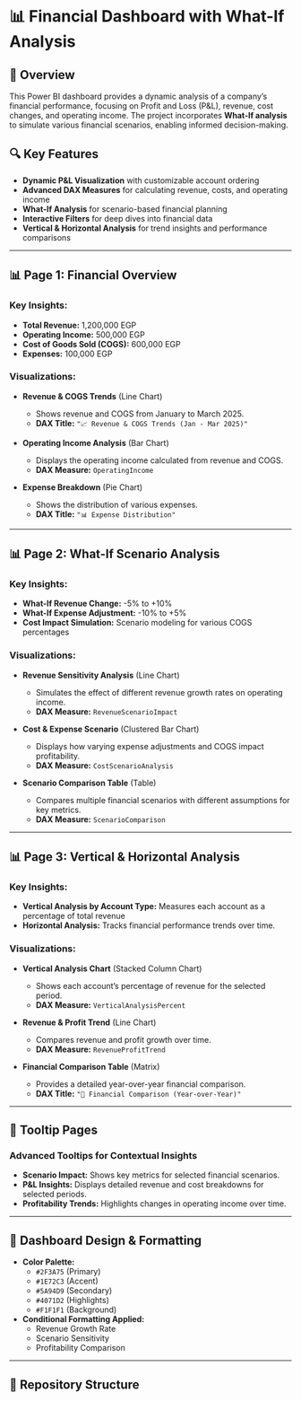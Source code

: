 # 📊 **Financial Dashboard with What-If Analysis**

## 📌 **Overview**
This Power BI dashboard provides a dynamic analysis of a company’s financial performance, focusing on Profit and Loss (P&L), revenue, cost changes, and operating income. The project incorporates **What-If analysis** to simulate various financial scenarios, enabling informed decision-making.

## 🔍 **Key Features**
- **Dynamic P&L Visualization** with customizable account ordering
- **Advanced DAX Measures** for calculating revenue, costs, and operating income
- **What-If Analysis** for scenario-based financial planning
- **Interactive Filters** for deep dives into financial data
- **Vertical & Horizontal Analysis** for trend insights and performance comparisons

---

## 📊 **Page 1: Financial Overview**
### **Key Insights:**
- **Total Revenue:** 1,200,000 EGP
- **Operating Income:** 500,000 EGP
- **Cost of Goods Sold (COGS):** 600,000 EGP
- **Expenses:** 100,000 EGP

### **Visualizations:**
- **Revenue & COGS Trends** (Line Chart)
  - Shows revenue and COGS from January to March 2025.
  - **DAX Title:** `"📈 Revenue & COGS Trends (Jan - Mar 2025)"`
 
- **Operating Income Analysis** (Bar Chart)
  - Displays the operating income calculated from revenue and COGS.
  - **DAX Measure:** `OperatingIncome`

- **Expense Breakdown** (Pie Chart)
  - Shows the distribution of various expenses.
  - **DAX Title:** `"📊 Expense Distribution"`

---

## 📊 **Page 2: What-If Scenario Analysis**
### **Key Insights:**
- **What-If Revenue Change:** -5% to +10%
- **What-If Expense Adjustment:** -10% to +5%
- **Cost Impact Simulation:** Scenario modeling for various COGS percentages

### **Visualizations:**
- **Revenue Sensitivity Analysis** (Line Chart)
  - Simulates the effect of different revenue growth rates on operating income.
  - **DAX Measure:** `RevenueScenarioImpact`

- **Cost & Expense Scenario** (Clustered Bar Chart)
  - Displays how varying expense adjustments and COGS impact profitability.
  - **DAX Measure:** `CostScenarioAnalysis`

- **Scenario Comparison Table** (Table)
  - Compares multiple financial scenarios with different assumptions for key metrics.
  - **DAX Measure:** `ScenarioComparison`

---

## 📊 **Page 3: Vertical & Horizontal Analysis**
### **Key Insights:**
- **Vertical Analysis by Account Type:** Measures each account as a percentage of total revenue
- **Horizontal Analysis:** Tracks financial performance trends over time.

### **Visualizations:**
- **Vertical Analysis Chart** (Stacked Column Chart)
  - Shows each account’s percentage of revenue for the selected period.
  - **DAX Measure:** `VerticalAnalysisPercent`

- **Revenue & Profit Trend** (Line Chart)
  - Compares revenue and profit growth over time.
  - **DAX Measure:** `RevenueProfitTrend`

- **Financial Comparison Table** (Matrix)
  - Provides a detailed year-over-year financial comparison.
  - **DAX Title:** `"📅 Financial Comparison (Year-over-Year)"`

---

## 📌 **Tooltip Pages**
### **Advanced Tooltips for Contextual Insights**
- **Scenario Impact:** Shows key metrics for selected financial scenarios.
- **P&L Insights:** Displays detailed revenue and cost breakdowns for selected periods.
- **Profitability Trends:** Highlights changes in operating income over time.

---

## 🎨 **Dashboard Design & Formatting**
- **Color Palette:**
  - `#2F3A75` (Primary)
  - `#1E72C3` (Accent)
  - `#5A94D9` (Secondary)
  - `#4071D2` (Highlights)
  - `#F1F1F1` (Background)
- **Conditional Formatting Applied:**
  - Revenue Growth Rate
  - Scenario Sensitivity
  - Profitability Comparison

---

## 📂 **Repository Structure**
